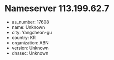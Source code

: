 # Nameserver 113.199.62.7

* as_number: 17608
* name: Unknown
* city: Yangcheon-gu
* country: KR
* organization: ABN
* version: Unknown
* dnssec: Unknown
